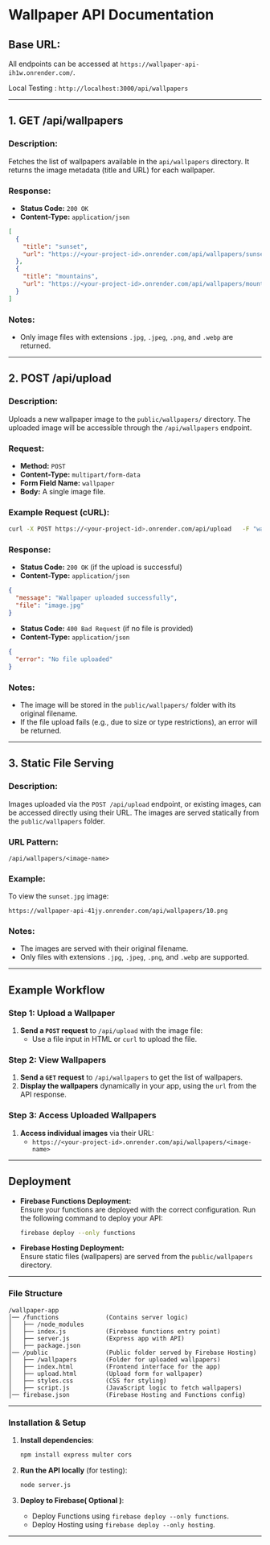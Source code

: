 
# Wallpaper API Documentation

## Base URL:
All endpoints can be accessed at `https://wallpaper-api-ih1w.onrender.com/`.

Local Testing : `http://localhost:3000/api/wallpapers`





---

## 1. GET /api/wallpapers

### Description:
Fetches the list of wallpapers available in the `api/wallpapers` directory. It returns the image metadata (title and URL) for each wallpaper.

### Response:
- **Status Code:** `200 OK`
- **Content-Type:** `application/json`

```json
[
  {
    "title": "sunset",
    "url": "https://<your-project-id>.onrender.com/api/wallpapers/sunset.jpg"
  },
  {
    "title": "mountains",
    "url": "https://<your-project-id>.onrender.com/api/wallpapers/mountains.jpg"
  }
]
```

### Notes:
- Only image files with extensions `.jpg`, `.jpeg`, `.png`, and `.webp` are returned.

---

## 2. POST /api/upload

### Description:
Uploads a new wallpaper image to the `public/wallpapers/` directory. The uploaded image will be accessible through the `/api/wallpapers` endpoint.

### Request:
- **Method:** `POST`
- **Content-Type:** `multipart/form-data`
- **Form Field Name:** `wallpaper`
- **Body:** A single image file.

### Example Request (cURL):
```bash
curl -X POST https://<your-project-id>.onrender.com/api/upload   -F "wallpaper=@/path/to/your/image.jpg"
```

### Response:
- **Status Code:** `200 OK` (if the upload is successful)
- **Content-Type:** `application/json`

```json
{
  "message": "Wallpaper uploaded successfully",
  "file": "image.jpg"
}
```

- **Status Code:** `400 Bad Request` (if no file is provided)
- **Content-Type:** `application/json`

```json
{
  "error": "No file uploaded"
}
```

### Notes:
- The image will be stored in the `public/wallpapers/` folder with its original filename.
- If the file upload fails (e.g., due to size or type restrictions), an error will be returned.

---

## 3. Static File Serving

### Description:
Images uploaded via the `POST /api/upload` endpoint, or existing images, can be accessed directly using their URL. The images are served statically from the `public/wallpapers` folder.

### URL Pattern:
`/api/wallpapers/<image-name>`

### Example:
To view the `sunset.jpg` image:
```
https://wallpaper-api-41jy.onrender.com/api/wallpapers/10.png
```

### Notes:
- The images are served with their original filename.
- Only files with extensions `.jpg`, `.jpeg`, `.png`, and `.webp` are supported.

---

## Example Workflow

### Step 1: Upload a Wallpaper

1. **Send a `POST` request** to `/api/upload` with the image file:
   - Use a file input in HTML or `curl` to upload the file.

### Step 2: View Wallpapers

1. **Send a `GET` request** to `/api/wallpapers` to get the list of wallpapers.
2. **Display the wallpapers** dynamically in your app, using the `url` from the API response.

### Step 3: Access Uploaded Wallpapers

1. **Access individual images** via their URL:
   - `https://<your-project-id>.onrender.com/api/wallpapers/<image-name>`

---

## Deployment

- **Firebase Functions Deployment:**  
  Ensure your functions are deployed with the correct configuration. Run the following command to deploy your API:
  ```bash
  firebase deploy --only functions
  ```

- **Firebase Hosting Deployment:**  
  Ensure static files (wallpapers) are served from the `public/wallpapers` directory.

---

### File Structure

```plaintext
/wallpaper-app
│── /functions             (Contains server logic)
│   ├── /node_modules
│   ├── index.js           (Firebase functions entry point)
│   ├── server.js          (Express app with API)
│   ├── package.json
│── /public                (Public folder served by Firebase Hosting)
│   ├── /wallpapers        (Folder for uploaded wallpapers)
│   ├── index.html         (Frontend interface for the app)
│   ├── upload.html        (Upload form for wallpaper)
│   ├── styles.css         (CSS for styling)
│   ├── script.js          (JavaScript logic to fetch wallpapers)
│── firebase.json          (Firebase Hosting and Functions config)
```

---

### Installation & Setup

1. **Install dependencies**:
   ```bash
   npm install express multer cors
   ```

2. **Run the API locally** (for testing):
   ```bash
   node server.js
   ```

3. **Deploy to Firebase( Optional )**:
   - Deploy Functions using `firebase deploy --only functions`.
   - Deploy Hosting using `firebase deploy --only hosting`.

---

